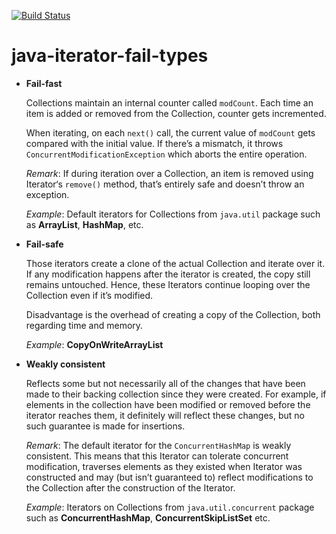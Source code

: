 [![Build Status](https://travis-ci.com/mtumilowicz/java-iterator-fail-types.svg?branch=master)](https://travis-ci.com/mtumilowicz/java-iterator-fail-types)

# java-iterator-fail-types

* **Fail-fast**

    Collections maintain an internal counter called `modCount`. 
    Each time an item is added or removed from the Collection, 
    counter gets incremented.
    
    When iterating, on each `next()` call, the current value of 
    `modCount` gets compared with the initial value. If there’s 
    a mismatch, it throws `ConcurrentModificationException` which 
    aborts the entire operation.

    _Remark_: If during iteration over a Collection, an item is 
    removed using Iterator‘s `remove()` method, that’s entirely 
    safe and doesn’t throw an exception.

    _Example_: Default iterators for Collections from `java.util` 
  package such as **ArrayList**, **HashMap**, etc.

* **Fail-safe**

    Those iterators create a clone of the actual Collection and 
    iterate over it. If any modification happens after the iterator 
    is created, the copy still remains untouched. Hence, these 
    Iterators continue looping over the Collection even if it’s 
    modified.

    Disadvantage is the overhead of creating a copy of the Collection, 
    both regarding time and memory.

    _Example_: **CopyOnWriteArrayList**

* **Weakly consistent**

    Reflects some but not necessarily all of the changes that 
    have been made to their backing collection since they were 
    created. For example, if elements in the collection have 
    been modified or removed before the iterator reaches them, 
    it definitely will reflect these changes, but no such guarantee 
    is made for insertions.

    _Remark_: The default iterator for the `ConcurrentHashMap` is 
  weakly consistent. This means that this Iterator can tolerate 
  concurrent modification, traverses elements as they existed 
  when Iterator was constructed and may (but isn’t guaranteed to) 
  reflect modifications to the Collection after the construction 
  of the Iterator.

    _Example_: Iterators on Collections from 
  `java.util.concurrent` package such as 
  **ConcurrentHashMap**, **ConcurrentSkipListSet** etc.